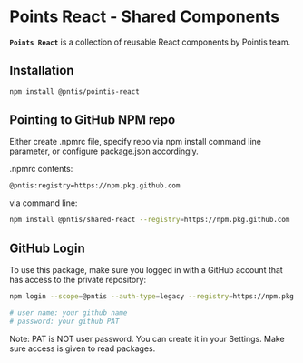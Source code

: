 # Points React - Shared Components

**`Points React`** is a collection of reusable React components by Pointis team.

## Installation

```bash
npm install @pntis/pointis-react
```

## Pointing to GitHub NPM repo

Either create .npmrc file, specify repo via npm install command line parameter, or configure package.json accordingly.

.npmrc contents:
```bash
@pntis:registry=https://npm.pkg.github.com
```

via command line:

```bash
npm install @pntis/shared-react --registry=https://npm.pkg.github.com
```

## GitHub Login

To use this package, make sure you logged in with a GitHub account that has access to the private repository:

```bash
npm login --scope=@pntis --auth-type=legacy --registry=https://npm.pkg.github.com

# user name: your github name
# password: your github PAT 
```

Note: PAT is NOT user password. You can create it in your Settings. Make sure access is given to read packages.



